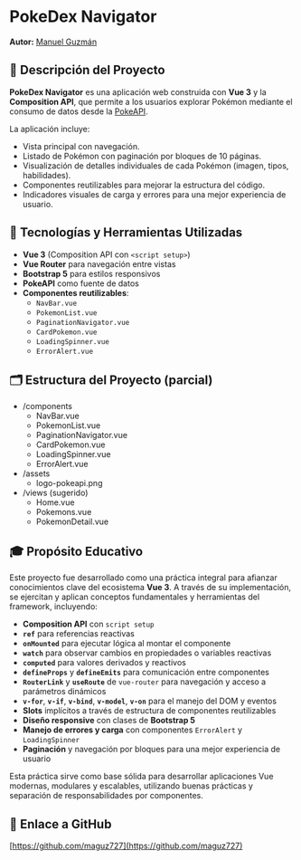 # PokeDex Navigator

**Autor:** [Manuel Guzmán](https://github.com/maguz727)

## 🧾 Descripción del Proyecto

**PokeDex Navigator** es una aplicación web construida con **Vue 3** y la **Composition API**, que permite a los usuarios explorar Pokémon mediante el consumo de datos desde la [PokeAPI](https://pokeapi.co/).  

La aplicación incluye:

- Vista principal con navegación.
- Listado de Pokémon con paginación por bloques de 10 páginas.
- Visualización de detalles individuales de cada Pokémon (imagen, tipos, habilidades).
- Componentes reutilizables para mejorar la estructura del código.
- Indicadores visuales de carga y errores para una mejor experiencia de usuario.


## 🧰 Tecnologías y Herramientas Utilizadas

- **Vue 3** (Composition API con `<script setup>`)
- **Vue Router** para navegación entre vistas
- **Bootstrap 5** para estilos responsivos
- **PokeAPI** como fuente de datos
- **Componentes reutilizables**:
  - `NavBar.vue`
  - `PokemonList.vue`
  - `PaginationNavigator.vue`
  - `CardPokemon.vue`
  - `LoadingSpinner.vue`
  - `ErrorAlert.vue`

## 🗂 Estructura del Proyecto (parcial)

- /components
    - NavBar.vue
    - PokemonList.vue
    - PaginationNavigator.vue
    - CardPokemon.vue
    - LoadingSpinner.vue
    - ErrorAlert.vue
- /assets
    - logo-pokeapi.png
- /views (sugerido)
    - Home.vue
    - Pokemons.vue
    - PokemonDetail.vue

## 🎓 Propósito Educativo

Este proyecto fue desarrollado como una práctica integral para afianzar conocimientos clave del ecosistema **Vue 3**. A través de su implementación, se ejercitan y aplican conceptos fundamentales y herramientas del framework, incluyendo:

- **Composition API** con `script setup`
- **`ref`** para referencias reactivas
- **`onMounted`** para ejecutar lógica al montar el componente
- **`watch`** para observar cambios en propiedades o variables reactivas
- **`computed`** para valores derivados y reactivos
- **`defineProps`** y **`defineEmits`** para comunicación entre componentes
- **`RouterLink`** y **`useRoute`** de `vue-router` para navegación y acceso a parámetros dinámicos
- **`v-for`**, **`v-if`**, **`v-bind`**, **`v-model`**, **`v-on`** para el manejo del DOM y eventos
- **Slots** implícitos a través de estructura de componentes reutilizables
- **Diseño responsive** con clases de **Bootstrap 5**
- **Manejo de errores y carga** con componentes `ErrorAlert` y `LoadingSpinner`
- **Paginación** y navegación por bloques para una mejor experiencia de usuario

Esta práctica sirve como base sólida para desarrollar aplicaciones Vue modernas, modulares y escalables, utilizando buenas prácticas y separación de responsabilidades por componentes.

## 🔗 Enlace a GitHub

[https://github.com/maguz727](https://github.com/maguz727)
